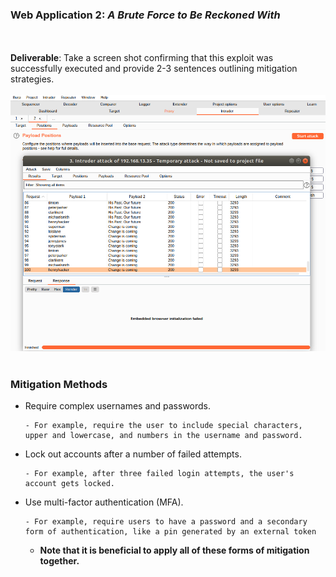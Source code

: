 ### Web Application 2: *A Brute Force to Be Reckoned With*
<br/><br/>
**Deliverable**: Take a screen shot confirming that this exploit was successfully executed and provide 2-3 sentences outlining mitigation strategies.
<br/><br/>
![WebApp2brute](https://github.com/kryshael/Week-15-Homework/blob/main/Assets/Screenshots/WebApp2brute.png)
<br/><br/>

### Mitigation Methods

- Require complex usernames and passwords.

      - For example, require the user to include special characters, upper and lowercase, and numbers in the username and password.
    
- Lock out accounts after a number of failed attempts.
    
      - For example, after three failed login attempts, the user's account gets locked.
    
- Use multi-factor authentication (MFA).
    
      - For example, require users to have a password and a secondary form of authentication, like a pin generated by an external token
  
  - **Note that it is beneficial to apply all of these forms of mitigation together.**

